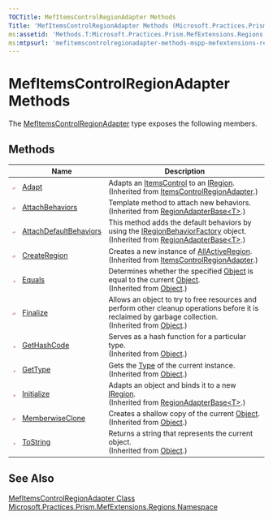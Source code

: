```yaml
---
TOCTitle: MefItemsControlRegionAdapter Methods
Title: 'MefItemsControlRegionAdapter Methods (Microsoft.Practices.Prism.MefExtensions.Regions)'
ms:assetid: 'Methods.T:Microsoft.Practices.Prism.MefExtensions.Regions.MefItemsControlRegionAdapter'
ms:mtpsurl: 'mefitemscontrolregionadapter-methods-mspp-mefextensions-regions.md'
---
```



# MefItemsControlRegionAdapter Methods

The [MefItemsControlRegionAdapter](/patterns-practices/reference/mefitemscontrolregionadapter-class-mspp-mefextensions-regions) type exposes the following members.

## Methods


<table>

<thead>
<tr class="header">
<th> </th>
<th>Name</th>
<th>Description</th>
</tr>
</thead>
<tbody>
<tr class="odd">
<td><img src="/patterns-practices/reference/images/protmethod.gif" alt="Protected method"/></td>
<td><a href="/patterns-practices/reference/itemscontrolregionadapter-adapt-method-mspp-regions" data-raw-source="[Adapt](/patterns-practices/reference/itemscontrolregionadapter-adapt-method-mspp-regions)">Adapt</a></td>
<td><div class="summary">
Adapts an <a href="http://msdn.microsoft.com/en-us/library/ms611045" data-raw-source="[ItemsControl](http://msdn.microsoft.com/en-us/library/ms611045)">ItemsControl</a> to an <a href="/patterns-practices/reference/iregion-interface-mspp-regions" data-raw-source="[IRegion](/patterns-practices/reference/iregion-interface-mspp-regions)">IRegion</a>.
</div>
(Inherited from <a href="/patterns-practices/reference/itemscontrolregionadapter-class-mspp-regions" data-raw-source="[ItemsControlRegionAdapter](/patterns-practices/reference/itemscontrolregionadapter-class-mspp-regions)">ItemsControlRegionAdapter</a>.)</td>
</tr>
<tr class="even">
<td><img src="/patterns-practices/reference/images/protmethod.gif" alt="Protected method"/></td>
<td><a href="/patterns-practices/reference/regionadapterbase-t-attachbehaviors-method-mspp-regions" data-raw-source="[AttachBehaviors](/patterns-practices/reference/regionadapterbase-t-attachbehaviors-method-mspp-regions)">AttachBehaviors</a></td>
<td><div class="summary">
Template method to attach new behaviors.
</div>
(Inherited from <a href="/patterns-practices/reference/regionadapterbase-t-class-mspp-regions" data-raw-source="[RegionAdapterBase&amp;lt;T&amp;gt;](/patterns-practices/reference/regionadapterbase-t-class-mspp-regions)">RegionAdapterBase&lt;T&gt;</a>.)</td>
</tr>
<tr class="odd">
<td><img src="/patterns-practices/reference/images/protmethod.gif" alt="Protected method"/></td>
<td><a href="/patterns-practices/reference/regionadapterbase-attachdefaultbehaviors-t-method-mspp-regions" data-raw-source="[AttachDefaultBehaviors](/patterns-practices/reference/regionadapterbase-attachdefaultbehaviors-t-method-mspp-regions)">AttachDefaultBehaviors</a></td>
<td><div class="summary">
This method adds the default behaviors by using the <a href="/patterns-practices/reference/iregionbehaviorfactory-interface-mspp-regions" data-raw-source="[IRegionBehaviorFactory](/patterns-practices/reference/iregionbehaviorfactory-interface-mspp-regions)">IRegionBehaviorFactory</a> object.
</div>
(Inherited from <a href="/patterns-practices/reference/regionadapterbase-t-class-mspp-regions" data-raw-source="[RegionAdapterBase&amp;lt;T&amp;gt;](/patterns-practices/reference/regionadapterbase-t-class-mspp-regions)">RegionAdapterBase&lt;T&gt;</a>.)</td>
</tr>
<tr class="even">
<td><img src="/patterns-practices/reference/images/protmethod.gif" alt="Protected method"/></td>
<td><a href="/patterns-practices/reference/itemscontrolregionadapter-createregion-method-mspp-regions" data-raw-source="[CreateRegion](/patterns-practices/reference/itemscontrolregionadapter-createregion-method-mspp-regions)">CreateRegion</a></td>
<td><div class="summary">
Creates a new instance of <a href="/patterns-practices/reference/allactiveregion-class-mspp-regions" data-raw-source="[AllActiveRegion](/patterns-practices/reference/allactiveregion-class-mspp-regions)">AllActiveRegion</a>.
</div>
(Inherited from <a href="/patterns-practices/reference/itemscontrolregionadapter-class-mspp-regions" data-raw-source="[ItemsControlRegionAdapter](/patterns-practices/reference/itemscontrolregionadapter-class-mspp-regions)">ItemsControlRegionAdapter</a>.)</td>
</tr>
<tr class="odd">
<td><img src="/patterns-practices/reference/images/public-method.gif" alt="Public method"/></td>
<td><a href="http://msdn.microsoft.com/en-us/library/bsc2ak47" data-raw-source="[Equals](http://msdn.microsoft.com/en-us/library/bsc2ak47)">Equals</a></td>
<td><div class="summary">
Determines whether the specified <a href="http://msdn.microsoft.com/en-us/library/e5kfa45b" data-raw-source="[Object](http://msdn.microsoft.com/en-us/library/e5kfa45b)">Object</a> is equal to the current <a href="http://msdn.microsoft.com/en-us/library/e5kfa45b" data-raw-source="[Object](http://msdn.microsoft.com/en-us/library/e5kfa45b)">Object</a>.
</div>
(Inherited from <a href="http://msdn.microsoft.com/en-us/library/e5kfa45b" data-raw-source="[Object](http://msdn.microsoft.com/en-us/library/e5kfa45b)">Object</a>.)</td>
</tr>
<tr class="even">
<td><img src="/patterns-practices/reference/images/protmethod.gif" alt="Protected method"/></td>
<td><a href="http://msdn.microsoft.com/en-us/library/4k87zsw7" data-raw-source="[Finalize](http://msdn.microsoft.com/en-us/library/4k87zsw7)">Finalize</a></td>
<td><div class="summary">
Allows an object to try to free resources and perform other cleanup operations before it is reclaimed by garbage collection.
</div>
(Inherited from <a href="http://msdn.microsoft.com/en-us/library/e5kfa45b" data-raw-source="[Object](http://msdn.microsoft.com/en-us/library/e5kfa45b)">Object</a>.)</td>
</tr>
<tr class="odd">
<td><img src="/patterns-practices/reference/images/public-method.gif" alt="Public method"/></td>
<td><a href="http://msdn.microsoft.com/en-us/library/zdee4b3y" data-raw-source="[GetHashCode](http://msdn.microsoft.com/en-us/library/zdee4b3y)">GetHashCode</a></td>
<td><div class="summary">
Serves as a hash function for a particular type.
</div>
(Inherited from <a href="http://msdn.microsoft.com/en-us/library/e5kfa45b" data-raw-source="[Object](http://msdn.microsoft.com/en-us/library/e5kfa45b)">Object</a>.)</td>
</tr>
<tr class="even">
<td><img src="/patterns-practices/reference/images/public-method.gif" alt="Public method"/></td>
<td><a href="http://msdn.microsoft.com/en-us/library/dfwy45w9" data-raw-source="[GetType](http://msdn.microsoft.com/en-us/library/dfwy45w9)">GetType</a></td>
<td><div class="summary">
Gets the <a href="http://msdn.microsoft.com/en-us/library/42892f65" data-raw-source="[Type](http://msdn.microsoft.com/en-us/library/42892f65)">Type</a> of the current instance.
</div>
(Inherited from <a href="http://msdn.microsoft.com/en-us/library/e5kfa45b" data-raw-source="[Object](http://msdn.microsoft.com/en-us/library/e5kfa45b)">Object</a>.)</td>
</tr>
<tr class="odd">
<td><img src="/patterns-practices/reference/images/public-method.gif" alt="Public method"/></td>
<td><a href="/patterns-practices/reference/regionadapterbase-t-initialize-method-mspp-regions" data-raw-source="[Initialize](/patterns-practices/reference/regionadapterbase-t-initialize-method-mspp-regions)">Initialize</a></td>
<td><div class="summary">
Adapts an object and binds it to a new <a href="/patterns-practices/reference/iregion-interface-mspp-regions" data-raw-source="[IRegion](/patterns-practices/reference/iregion-interface-mspp-regions)">IRegion</a>.
</div>
(Inherited from <a href="/patterns-practices/reference/regionadapterbase-t-class-mspp-regions" data-raw-source="[RegionAdapterBase&amp;lt;T&amp;gt;](/patterns-practices/reference/regionadapterbase-t-class-mspp-regions)">RegionAdapterBase&lt;T&gt;</a>.)</td>
</tr>
<tr class="even">
<td><img src="/patterns-practices/reference/images/protmethod.gif" alt="Protected method"/></td>
<td><a href="http://msdn.microsoft.com/en-us/library/57ctke0a" data-raw-source="[MemberwiseClone](http://msdn.microsoft.com/en-us/library/57ctke0a)">MemberwiseClone</a></td>
<td><div class="summary">
Creates a shallow copy of the current <a href="http://msdn.microsoft.com/en-us/library/e5kfa45b" data-raw-source="[Object](http://msdn.microsoft.com/en-us/library/e5kfa45b)">Object</a>.
</div>
(Inherited from <a href="http://msdn.microsoft.com/en-us/library/e5kfa45b" data-raw-source="[Object](http://msdn.microsoft.com/en-us/library/e5kfa45b)">Object</a>.)</td>
</tr>
<tr class="odd">
<td><img src="/patterns-practices/reference/images/public-method.gif" alt="Public method"/></td>
<td><a href="http://msdn.microsoft.com/en-us/library/7bxwbwt2" data-raw-source="[ToString](http://msdn.microsoft.com/en-us/library/7bxwbwt2)">ToString</a></td>
<td><div class="summary">
Returns a string that represents the current object.
</div>
(Inherited from <a href="http://msdn.microsoft.com/en-us/library/e5kfa45b" data-raw-source="[Object](http://msdn.microsoft.com/en-us/library/e5kfa45b)">Object</a>.)</td>
</tr>
</tbody>
</table>

## See Also

[MefItemsControlRegionAdapter Class](/patterns-practices/reference/mefitemscontrolregionadapter-class-mspp-mefextensions-regions)  
[Microsoft.Practices.Prism.MefExtensions.Regions Namespace](/patterns-practices/reference/mspp-mefextensions-regions-namespace)  